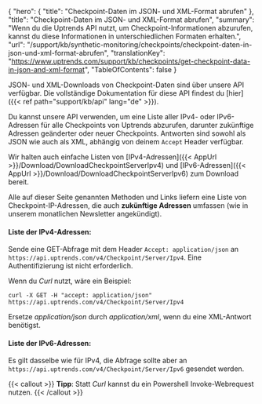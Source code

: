 {
  "hero": {
    "title": "Checkpoint-Daten im JSON- und XML-Format abrufen"
  },
  "title": "Checkpoint-Daten im JSON- und XML-Format abrufen",
  "summary": "Wenn du die Uptrends API nutzt, um Checkpoint-Informationen abzurufen, kannst du diese Informationen in unterschiedlichen Formaten erhalten.",
  "url": "/support/kb/synthetic-monitoring/checkpoints/checkpoint-daten-in-json-und-xml-format-abrufen",
  "translationKey": "https://www.uptrends.com/support/kb/checkpoints/get-checkpoint-data-in-json-and-xml-format",
  "TableOfContents": false
}

JSON- und XML-Downloads von Checkpoint-Daten sind über unsere API verfügbar. Die vollständige Dokumentation für diese API findest du [hier]({{< ref path="support/kb/api" lang="de" >}}).

Du kannst unsere API verwenden, um eine Liste aller IPv4- oder IPv6-Adressen für alle Checkpoints von Uptrends abzurufen, darunter zukünftige Adressen geänderter oder neuer Checkpoints. Antworten sind sowohl als JSON wie auch als XML, abhängig von deinem `Accept` Header verfügbar.

Wir halten auch einfache Listen von [IPv4-Adressen]({{< AppUrl >}}/Download/DownloadCheckpointServerIpv4) und [IPv6-Adressen]({{< AppUrl >}}/Download/DownloadCheckpointServerIpv6) zum Download bereit.

Alle auf dieser Seite genannten Methoden und Links liefern eine Liste von Checkpoint-IP-Adressen, die auch **zukünftige Adressen** umfassen (wie in unserem monatlichen Newsletter angekündigt).

#### Liste der IPv4-Adressen:
Sende eine GET-Abfrage mit dem Header `Accept: application/json` an `https://api.uptrends.com/v4/Checkpoint/Server/Ipv4`. Eine Authentifizierung ist nicht erforderlich.

Wenn du *Curl* nutzt, wäre ein Beispiel:
```
curl -X GET -H "accept: application/json" https://api.uptrends.com/v4/Checkpoint/Server/Ipv4
```

Ersetze *application/json* durch *application/xml*, wenn du eine XML-Antwort benötigst.

#### Liste der IPv6-Adressen: 
Es gilt dasselbe wie für IPv4, die Abfrage sollte aber an `https://api.uptrends.com/v4/Checkpoint/Server/Ipv6` gesendet werden.


{{< callout >}}
**Tipp**: Statt *Curl* kannst du ein Powershell Invoke-Webrequest nutzen.
{{< /callout >}}
